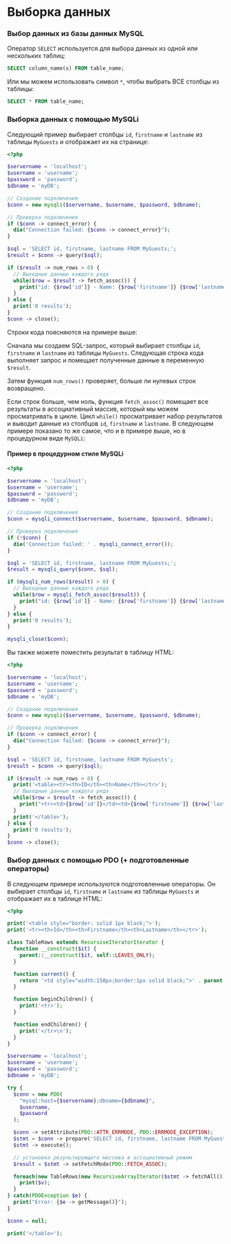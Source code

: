 # Выборка данных

### Выбор данных из базы данных MySQL

Оператор `SELECT` используется для выбора данных из одной или нескольких таблиц:

```sql
SELECT column_name(s) FROM table_name;
```

Или мы можем использовать символ `*`, чтобы выбрать ВСЕ столбцы из таблицы:

```sql
SELECT * FROM table_name;
```

### Выборка данных с помощью MySQLi

Следующий пример выбирает столбцы `id`, `firstname` и `lastname` из таблицы `MyGuests` и отображает их на странице:

```php
<?php

$servername = 'localhost';
$username = 'username';
$password = 'password';
$dbname = 'myDB';

// Создание подключения
$conn = new mysqli($servername, $username, $password, $dbname);

// Проверка подключения
if ($conn -> connect_error) {
  die("Connection failed: {$conn -> connect_error}");
}

$sql = 'SELECT id, firstname, lastname FROM MyGuests;';
$result = $conn -> query($sql);

if ($result -> num_rows > 0) {
  // Выходные данные каждого ряда
  while($row = $result -> fetch_assoc()) {
    print("id: {$row['id']} - Name: {$row['firstname']} {$row['lastname']}<br>");
  }
} else {
  print('0 results');
}
$conn -> close();
```

Строки кода поясняются на примере выше:

Сначала мы создаем SQL-запрос, который выбирает столбцы `id`, `firstname` и `lastname` из таблицы `MyGuests`. Следующая строка кода выполняет запрос и помещает полученные данные в переменную `$result`.

Затем функция `num_rows()` проверяет, больше ли нулевых строк возвращено.

Если строк больше, чем ноль, функция `fetch_assoc()` помещает все результаты в ассоциативный массив, который мы можем просматривать в цикле. Цикл `while()` просматривает набор результатов и выводит данные из столбцов `id`, `firstname` и `lastname`. В следующем примере показано то же самое, что и в примере выше, но в процедурном виде `MySQLi`:

#### Пример в процедурном стиле MySQLi

```php
<?php

$servername = 'localhost';
$username = 'username';
$password = 'password';
$dbname = 'myDB';

// Создание подключения
$conn = mysqli_connect($servername, $username, $password, $dbname);

// Проверка подключения
if (!$conn) {
  die('Connection failed: ' . mysqli_connect_error());
}

$sql = 'SELECT id, firstname, lastname FROM MyGuests;';
$result = mysqli_query($conn, $sql);

if (mysqli_num_rows($result) > 0) {
  // Выходные данные каждого ряда
  while($row = mysqli_fetch_assoc($result)) {
    print("id: {$row['id']} - Name: {$row['firstname']} {$row['lastname']}<br>");
  }
} else {
  print('0 results');
}

mysqli_close($conn);
```

Вы также можете поместить результат в таблицу HTML:

```php
<?php

$servername = 'localhost';
$username = 'username';
$password = 'password';
$dbname = 'myDB';

// Создание подключения
$conn = new mysqli($servername, $username, $password, $dbname);

// Проверка подключения
if ($conn -> connect_error) {
  die("Connection failed: {$conn -> connect_error}");
}

$sql = 'SELECT id, firstname, lastname FROM MyGuests';
$result = $conn -> query($sql);

if ($result -> num_rows > 0) {
  print('<table><tr><th>ID</th><th>Name</th></tr>');
  // Выходные данные каждого ряда
  while($row = $result -> fetch_assoc()) {
    print("<tr><td>{$row['id']}</td><td>{$row['firstname']} {$row['lastname']}</td></tr>");
  }
  print('</table>');
} else {
  print('0 results');
}
$conn -> close();
```

### Выбор данных с помощью PDO (+ подготовленные операторы)

В следующем примере используются подготовленные операторы. Он выбирает столбцы `id`, `firstname` и `lastname` из таблицы `MyGuests` и отображает их в таблице HTML:

```php
<?php

print('<table style="border: solid 1px black;">');
print('<tr><th>Id</th><th>Firstname</th><th>Lastname</th></tr>');

class TableRows extends RecursiveIteratorIterator {
  function __construct($it) {
    parent::__construct($it, self::LEAVES_ONLY);
  }

  function current() {
    return '<td style="width:150px;border:1px solid black;">' . parent::current(). '</td>';
  }

  function beginChildren() {
    print('<tr>');
  }

  function endChildren() {
    print('</tr>\n');
  }
}

$servername = 'localhost';
$username = 'username';
$password = 'password';
$dbname = 'myDB';

try {
  $conn = new PDO(
    "mysql:host={$servername};dbname={$dbname}",
    $username,
    $password
  );

  $conn -> setAttribute(PDO::ATTR_ERRMODE, PDO::ERRMODE_EXCEPTION);
  $stmt = $conn -> prepare('SELECT id, firstname, lastname FROM MyGuests');
  $stmt -> execute();

  // установка результирующего массива в ассоциативный режим
  $result = $stmt -> setFetchMode(PDO::FETCH_ASSOC);

  foreach(new TableRows(new RecursiveArrayIterator($stmt -> fetchAll())) as $k => $v) {
    print($v);
  }
} catch(PDOException $e) {
  print("Error: {$e -> getMessage()}");
}

$conn = null;

print('</table>');
```